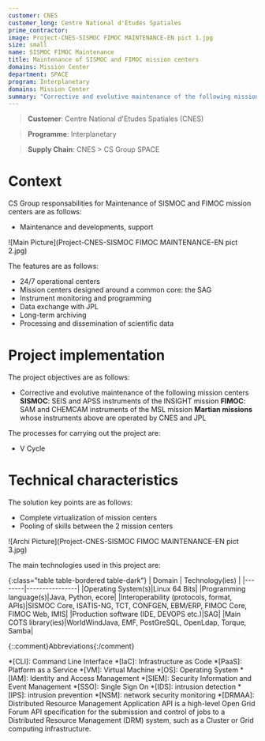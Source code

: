 ```yaml
---
customer: CNES
customer_long: Centre National d'Etudes Spatiales
prime_contractor: 
image: Project-CNES-SISMOC FIMOC MAINTENANCE-EN pict 1.jpg
size: small
name: SISMOC FIMOC Maintenance
title: Maintenance of SISMOC and FIMOC mission centers
domains: Mission Center
department: SPACE
program: Interplanetary
domains: Mission Center
summary: "Corrective and evolutive maintenance of the following mission centers. **SISMOC**: SEIS and APSS instruments of the INSIGHT mission. **FIMOC**: SAM and CHEMCAM instruments of the MSL mission. **Martian missions** whose instruments above are operated by CNES and JPL"
---
```


> __Customer__\: Centre National d'Etudes Spatiales (CNES)

> __Programme__\: Interplanetary

> __Supply Chain__\: CNES >  CS Group SPACE


# Context


CS Group responsabilities for Maintenance of SISMOC and FIMOC mission centers are as follows:
* Maintenance and developments, support

![Main Picture](Project-CNES-SISMOC FIMOC MAINTENANCE-EN pict 2.jpg)

The features are as follows:
* 24/7 operational centers
* Mission centers designed around a common core: the SAG
* Instrument monitoring and programming
* Data exchange with JPL
* Long-term archiving
* Processing and dissemination of scientific data

# Project implementation

The project objectives are as follows:
* Corrective and evolutive maintenance of the following mission centers
	**SISMOC**: SEIS and APSS instruments of the INSIGHT mission
	**FIMOC**: SAM and CHEMCAM instruments of the MSL mission
	**Martian missions** whose instruments above are operated by CNES and JPL

The processes for carrying out the project are:
* V Cycle

# Technical characteristics

The solution key points are as follows:
* Complete virtualization of mission centers
* Pooling of skills between the 2 mission centers

![Archi Picture](Project-CNES-SISMOC FIMOC MAINTENANCE-EN pict 3.jpg)

The main technologies used in this project are:

{:class="table table-bordered table-dark"}
| Domain | Technology(ies) |
|--------|----------------|
|Operating System(s)|Linux 64 Bits|
|Programming language(s)|Java, Python, ecore|
|Interoperability (protocols, format, APIs)|SISMOC Core, ISATIS-NG, TCT, CONFGEN, EBM/ERP, FIMOC Core, FIMOC Web, IMIS|
|Production software (IDE, DEVOPS etc.)|SAG|
|Main COTS library(ies)|WorldWindJava, EMF, PostGreSQL, OpenLdap, Torque, Samba|



{::comment}Abbreviations{:/comment}

*[CLI]: Command Line Interface
*[IaC]: Infrastructure as Code
*[PaaS]: Platform as a Service
*[VM]: Virtual Machine
*[OS]: Operating System
*[IAM]: Identity and Access Management
*[SIEM]: Security Information and Event Management
*[SSO]: Single Sign On
*[IDS]: intrusion detection
*[IPS]: intrusion prevention
*[NSM]: network security monitoring
*[DRMAA]: Distributed Resource Management Application API is a high-level Open Grid Forum API specification for the submission and control of jobs to a Distributed Resource Management (DRM) system, such as a Cluster or Grid computing infrastructure.
